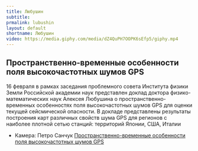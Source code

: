```yaml
---
title: Любушин
subtitle:
prmalink: lubushin
layout: default
shortname: Любушин
video: https://media.giphy.com/media/dZ4QuPH7OOPK6sEfp5/giphy.mp4
---
```


## Пространственно-временные особенности поля высокочастотных шумов GPS

16 февраля в рамках заседания проблемного совета Института физики Земли Российской академии наук представлен доклад доктора физико-математических наук Алексея Любушина о пространственно-временных особенностях поля высокочастотных шумов GPS для оценки текущей сейсмической опасности. В докладе представлены результаты построения карт различных свойств шума GPS для регионов с наиболее плотной сетью станций: территорий Японии, США, Италии

+ Камера: Петро Санчук [Пространственно-временные особенности поля высокочастотных шумов GPS](https://www.youtube.com/watch?time_continue=6&v=v5hiVocrZTo)
